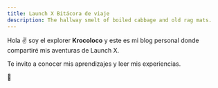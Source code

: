 ```yaml
---
title: Launch X Bitácora de viaje
description: The hallway smelt of boiled cabbage and old rag mats.
---
```


Hola ✌️  soy el explorer **Krocoloco** y este es mi blog personal donde compartiré mis aventuras de Launch X.

Te invito a conocer mis aprendizajes y leer mis experiencias.

🚀
